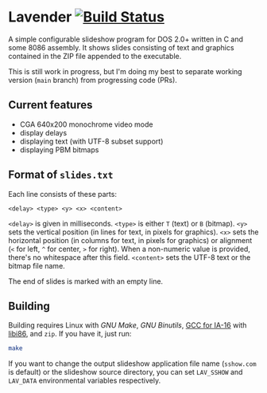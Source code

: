# Lavender [![Build Status](https://dev.azure.com/celones/thecatkitty-gh-public/_apis/build/status/thecatkitty.lavender?branchName=main)](https://dev.azure.com/celones/thecatkitty-gh-public/_build/latest?definitionId=3&branchName=main)

A simple configurable slideshow program for DOS 2.0+ written in C and some 8086 assembly. It shows slides consisting of text and graphics contained in the ZIP file appended to the executable.

This is still work in progress, but I'm doing my best to separate working version (`main` branch) from progressing code (PRs).

## Current features
* CGA 640x200 monochrome video mode
* display delays
* displaying text (with UTF-8 subset support)
* displaying PBM bitmaps

## Format of `slides.txt`
Each line consists of these parts:
```
<delay> <type> <y> <x> <content>
```

`<delay>` is given in milliseconds.
`<type>` is either `T` (text) or `B` (bitmap).
`<y>` sets the vertical position (in lines for text, in pixels for graphics).
`<x>` sets the horizontal position (in columns for text, in pixels for graphics) or alignment (`<` for left, `^` for center, `>` for right). When a non-numeric value is provided, there's no whitespace after this field.
`<content>` sets the UTF-8 text or the bitmap file name.

The end of slides is marked with an empty line.

## Building
Building requires Linux with *GNU Make*, *GNU Binutils*, [GCC for IA-16](https://github.com/tkchia/gcc-ia16/) with [libi86](https://github.com/tkchia/libi86/), and `zip`. If you have it, just run:
```sh
make
```

If you want to change the output slideshow application file name (`sshow.com` is default) or the slideshow source directory, you can set `LAV_SSHOW` and `LAV_DATA` environmental variables respectively.
